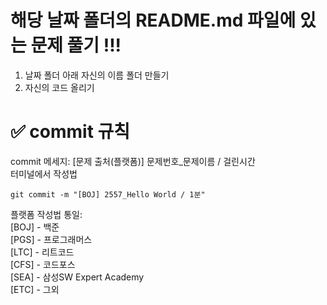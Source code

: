 # 해당 날짜 폴더의 README.md 파일에 있는 문제 풀기 !!!
1. 날짜 폴더 아래 자신의 이름 폴더 만들기
2. 자신의 코드 올리기


# ✅ commit 규칙

commit 메세지: [문제 출처(플랫폼)] 문제번호_문제이름 / 걸린시간  
터미널에서 작성법

    git commit -m "[BOJ] 2557_Hello World / 1분"

플랫폼 작성법 통일:  
[BOJ] - 백준  
[PGS] - 프로그래머스  
[LTC] - 리트코드  
[CFS] - 코드포스  
[SEA] - 삼성SW Expert Academy  
[ETC] - 그외  
